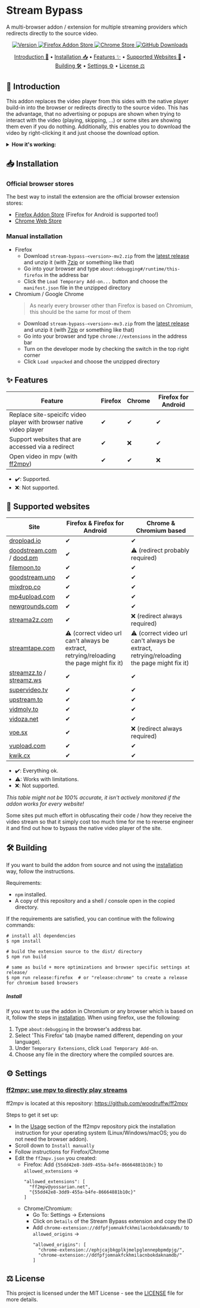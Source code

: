 # Stream Bypass

A multi-browser addon / extension for multiple streaming providers which redirects directly to the source video.

<p align="center">
  <a href="https://github.com/bytedream/stream-bypass/releases/latest">
    <img src="https://img.shields.io/github/v/release/ByteDream/stream-bypass?label=Version&style=flat-square" alt="Version">
  </a>
  <a href="https://addons.mozilla.org/de/firefox/addon/stream-bypass/">
    <img src="https://img.shields.io/amo/users/stream-bypass?label=Firefox%20Users&style=flat-square" alt="Firefox Addon Store">
  </a>
  <a href="https://chromewebstore.google.com/detail/ddfpfjomnakfckhmilacnbokdaknamdb">
    <img src="https://img.shields.io/chrome-web-store/users/ddfpfjomnakfckhmilacnbokdaknamdb?style=flat-square&label=Chrome%20Users" alt="Chrome Store">
  </a>
  <a href="https://github.com/bytedream/stream-bypass/releases/latest">
    <img src="https://img.shields.io/github/downloads/ByteDream/stream-bypass/total?label=GitHub%20Downloads&style=flat-square" alt="GitHub Downloads">
  </a>
</p>

<p align="center">
  <a href="#-introduction">Introduction 📝</a>
  •
  <a href="#-installation">Installation 📥</a>
  •
  <a href="#-features">Features ✨</a>
  •
  <a href="#-supported-websites">Supported Websites 📜</a>
  •
  <a href="#%EF%B8%8F-building">Building 🛠️</a>
  •
  <a href="#%EF%B8%8F-settings">Settings ⚙️</a>
  •
  <a href="#-license">License ⚖</a>
</p>

## 📝 Introduction

This addon replaces the video player from this sides with the native player build-in into the browser or redirects directly to the source video.
This has the advantage, that no advertising or popups are shown when trying to interact with the video (playing, skipping, ...) or some sites are showing them even if you do nothing.
Additionally, this enables you to download the video by right-clicking it and just choose the download option.

<details id="example">
    <summary><b>How it's working:</b></summary>
    <img src="example.gif" alt="">
</details>

## 📥 Installation

### Official browser stores

The best way to install the extension are the official browser extension stores:

- [Firefox Addon Store](https://addons.mozilla.org/de/firefox/addon/stream-bypass/) (Firefox for Android is supported too!)
- [Chrome Web Store](https://chromewebstore.google.com/detail/ddfpfjomnakfckhmilacnbokdaknamdb)

### Manual installation

- Firefox
  - Download `stream-bypass-<version>-mv2.zip` from the [latest release](https://github.com/ByteDream/stream-bypass/releases/latest) and unzip it (with [7zip](https://www.7-zip.org/) or something like that)
  - Go into your browser and type `about:debugging#/runtime/this-firefox` in the address bar
  - Click the `Load Temporary Add-on...` button and choose the `manifest.json` file in the unzipped directory
- Chromium / Google Chrome
  > As nearly every browser other than Firefox is based on Chromium, this should be the same for most of them
  - Download `stream-bypass-<version>-mv3.zip` from the [latest release](https://github.com/ByteDream/stream-bypass/releases/latest) and unzip it (with [7zip](https://www.7-zip.org/) or something like that)
  - Go into your browser and type `chrome://extensions` in the address bar
  - Turn on the developer mode by checking the switch in the top right corner
  - Click `Load unpacked` and choose the unzipped directory

## ✨ Features

| Feature                                                                                                                           | Firefox | Chrome | Firefox for Android |
| --------------------------------------------------------------------------------------------------------------------------------- | ------- | ------ | ------------------- |
| Replace site-speicifc video player with browser native video player                                                               | ✔      | ✔     | ✔                  |
| Support websites that are accessed via a redirect                                                                                 | ✔      | ❌     | ✔                  |
| Open video in mpv (with [ff2mpv](https://github.com/ByteDream/stream-bypass/tree/master#ff2mpv-use-mpv-to-directly-play-streams)) | ✔      | ✔     | ❌                  |

- ✔️: Supported.
- ❌: Not supported.

## 📜 Supported websites

| Site                                                                  | Firefox & Firefox for Android                                                            | Chrome & Chromium based                                                                  |
| --------------------------------------------------------------------- | ---------------------------------------------------------------------------------------- | ---------------------------------------------------------------------------------------- |
| [dropload.io](https://dropload.io)                                    | ✔                                                                                       | ✔                                                                                       |
| [doodstream.com](doodstream.com) / [dood.pm](https://dood.pm)         | ✔                                                                                       | ⚠ (redirect probably required)                                                          |
| [filemoon.to](https://filemoon.to)                                    | ✔                                                                                       | ✔                                                                                       |
| [goodstream.uno](https://goodstream.uno)                              | ✔                                                                                       | ✔                                                                                       |
| [mixdrop.co](https://mixdrop.co)                                      | ✔ ️                                                                                     | ✔                                                                                       |
| [mp4upload.com](https://mp4upload.com)                                | ✔                                                                                       | ✔                                                                                       |
| [newgrounds.com](https://newgrounds.com)                              | ✔                                                                                       | ✔                                                                                       |
| [streama2z.com](https://streama2z.com)                                | ✔                                                                                       | ❌ (redirect always required)                                                            |
| [streamtape.com](https://streamtape.com)                              | ⚠ (correct video url can't always be extract, retrying/reloading the page might fix it) | ⚠ (correct video url can't always be extract, retrying/reloading the page might fix it) |
| [streamzz.to](https://streamzz.to) / [streamz.ws](https://streamz.ws) | ✔                                                                                       | ✔                                                                                       |
| [supervideo.tv](https://supervideo.tv)                                | ✔                                                                                       | ✔                                                                                       |
| [upstream.to](https://upstream.to)                                    | ✔                                                                                       | ✔                                                                                       |
| [vidmoly.to](https://vidmoly.me)                                      | ✔                                                                                       | ✔                                                                                       |
| [vidoza.net](https://vidoza.net)                                      | ✔                                                                                       | ✔                                                                                       |
| [voe.sx](https://voe.sx)                                              | ✔                                                                                       | ❌ (redirect always required)                                                            |
| [vupload.com](https://vupload.com)                                    | ✔                                                                                       | ✔                                                                                       |
| [kwik.cx](https://kwik.cx)                                            | ✔                                                                                       | ✔                                                                                       |

- ✔️: Everything ok.
- ⚠: Works with limitations.
- ❌: Not supported.

_This table might not be 100% accurate, it isn't actively monitored if the addon works for every website!_

Some sites put much effort in obfuscating their code / how they receive the video stream so that it simply cost too much time for me to reverse engineer it and find out how to bypass the native video player of the site.

## 🛠️ Building

If you want to build the addon from source and not using the [installation](#installation) way, follow the instructions.

Requirements:

- `npm` installed.
- A copy of this repository and a shell / console open in the copied directory.

If the requirements are satisfied, you can continue with the following commands:

```shell
# install all dependencies
$ npm install

# build the extension source to the dist/ directory
$ npm run build

# same as build + more optimizations and browser specific settings at release/
$ npm run release:firefox  # or "release:chrome" to create a release for chromium based browsers
```

##### Install

If you want to use the addon in Chromium or any browser which is based on it, follow the steps in [installation](#-installation).
When using firefox, use the following:

1. Type `about:debugging` in the browser's address bar.
2. Select 'This Firefox' tab (maybe named different, depending on your language).
3. Under `Temporary Extensions`, click `Load Temporary Add-on`.
4. Choose any file in the directory where the compiled sources are.

## ⚙️ Settings

### <ins>ff2mpv: use mpv to directly play streams</ins>

ff2mpv is located at this repository: https://github.com/woodruffw/ff2mpv

Steps to get it set up:

- In the [Usage](https://github.com/woodruffw/ff2mpv#usage) section of the ff2mpv repository pick the installation instruction for your operating system (Linux/Windows/macOS; you do not need the browser addon).
- Scroll down to `Install manually`
- Follow instructions for Firefox/Chrome
- Edit the `ff2mpv.json` you created:
  - Firefox: Add `{55dd42e8-3dd9-455a-b4fe-86664881b10c}` to `allowed_extensions` ->
    ```
    "allowed_extensions": [
      "ff2mpv@yossarian.net",
      "{55dd42e8-3dd9-455a-b4fe-86664881b10c}"
    ]
    ```
  - Chrome/Chromium:
    - Go To: Settings -> Extensions
    - Click on `Details` of the Stream Bypass extension and copy the ID
    - Add `chrome-extension://ddfpfjomnakfckhmilacnbokdaknamdb/` to `allowed_origins` ->
      ```
      "allowed_origins": [
        "chrome-extension://ephjcajbkgplkjmelpglennepbpmdpjg/",
        "chrome-extension://ddfpfjomnakfckhmilacnbokdaknamdb/"
      ]
      ```

## ⚖ License

This project is licensed under the MIT License - see the [LICENSE](LICENSE) file for more details.
